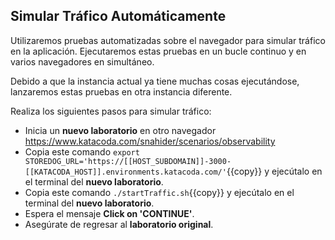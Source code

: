 ## Simular Tráfico Automáticamente

Utilizaremos pruebas automatizadas sobre el navegador para simular tráfico en la aplicación.
Ejecutaremos estas pruebas en un bucle continuo y en varios navegadores en simultáneo.

Debido a que la instancia actual ya tiene muchas cosas ejecutándose, lanzaremos estas pruebas en otra instancia diferente.

Realiza los siguientes pasos para simular tráfico:
* Inicia un **nuevo laboratorio** en otro navegador <a href="https://www.katacoda.com/snahider/scenarios/observability" 
  target="jenkins">https://www.katacoda.com/snahider/scenarios/observability</a>
* Copia este comando `export STOREDOG_URL='https://[[HOST_SUBDOMAIN]]-3000-[[KATACODA_HOST]].environments.katacoda.com/'`{{copy}} y ejecútalo en el terminal del **nuevo laboratorio**.
* Copia este comando `./startTraffic.sh`{{copy}} y ejecútalo en el terminal del **nuevo laboratorio**.
* Espera el mensaje **Click on 'CONTINUE'**.
* Asegúrate de regresar al **laboratorio original**.

